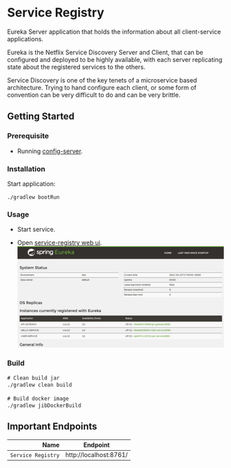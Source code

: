 # Service Registry

Eureka Server application that holds the information about all client-service applications.

Eureka is the Netflix Service Discovery Server and Client, that can be configured and deployed to be highly available,
with each server replicating state about the registered services to the others.

Service Discovery is one of the key tenets of a microservice based architecture. Trying to hand configure each client,
or some form of convention can be very difficult to do and can be very brittle.

## Getting Started

### Prerequisite

* Running [config-server](../config-server).

### Installation

Start application:

```
./gradlew bootRun
```

### Usage

* Start service.

* Open [service-registry web ui](http://localhost:8761/).
    ![eureka](./../../_docs/img/eureka.png)
### Build

```
# Clean build jar
./gradlew clean build

# Build docker image
./gradlew jibDockerBuild
```

## Important Endpoints

| Name | Endpoint | 
| -------------:|:--------:|
| `Service Registry` | http://localhost:8761/ |

